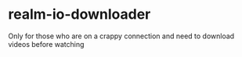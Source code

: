 # realm-io-downloader
Only for those who are on a crappy connection and need to download videos before watching
